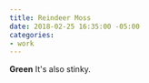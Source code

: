 ```yaml
---
title: Reindeer Moss
date: 2018-02-25 16:35:00 -05:00
categories:
- work
---
```


**Green** It's also stinky. 